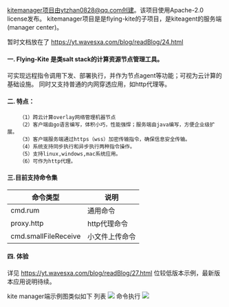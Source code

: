 kitemanager项目由ytzhan0828@qq.com创建。该项目使用Apache-2.0 license发布。
kitemanager项目是是flying-kite的子项目，是kiteagent的服务端(manager center)。

暂时文档放在了 https://yt.wavesxa.com/blog/readBlog/24.html

#### 一. Flying-Kite 是类salt stack的计算资源节点管理工具。
可实现远程指令调用下发、部署执行，并作为节点agent等功能；可视为云计算的基础设施。
同时又支持普通的内网穿透应用，如http代理等。

#### 二. 特点：
```
	（1）跨云计算overlay网络管理机器节点
	（2）客户端由go语言编写，体积小巧，性能强悍；服务端由java编写，方便企业级扩展。
	（3）客户端服务端通过https（wss）加密传输指令，确保信息安全传输。
	（4）系统支持同步执行和异步执行两种指令操作。
	（5）支持linux,windows,mac系统应用。
	（6）可作为http代理。
```

#### 三.目前支持命令集

| 命令类型  |  说明 |
| ------------ | ------------ |
| cmd.rum  | 通用命令 |
| proxy.http | http代理命令 |
| cmd.smallFileReceive | 小文件上传命令 |

#### 四. 体验
详见 https://yt.wavesxa.com/blog/readBlog/27.html 位较低版本示例，最新版本应用说明待续。

kite manager端示例图类似如下
列表
![](https://yt.wavesxa.com/blog/attachment/24-kitemanager-index-v0.7.0.jpg?id=19)
命令执行
![](https://yt.wavesxa.com/blog/attachment/24-kite-exec-v0.7.0.jpg?id=20)